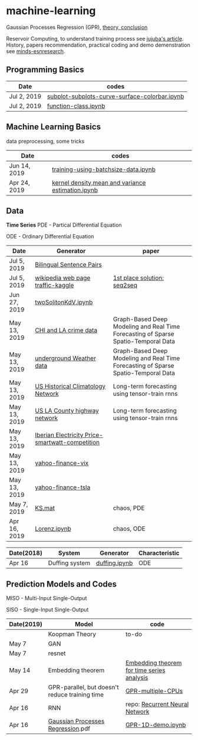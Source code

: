 # machine-learning
Gaussian Processes Regression (GPR), [theory, conclusion](https://github.com/suzyi/machine-learning/blob/master/GPR.pdf)

Reservoir Computing, to understand training process see [jujuba's article](http://jujuba.me/articles/reservoir_computing.html). History, papers recommendation, practical coding and demo demenstration see [minds-esnresearch](http://minds.jacobs-university.de/research/esnresearch/).
## Programming Basics

| Date | codes |
|---| ----- |
| Jul 2, 2019 | [subplot-subplots-curve-surface-colorbar.ipynb](https://github.com/suzyi/machine-learning/blob/master/notebooks/subplot-subplots-curve-surface-colorbar.ipynb) |
| Jul 2, 2019 | [function-class.ipynb](https://github.com/suzyi/machine-learning/blob/master/notebooks/function-class.ipynb) |

## Machine Learning Basics
data preprocessing, some tricks

| Date | codes |
|---| ----- |
| Jun 14, 2019 | [training-using-batchsize-data.ipynb](https://github.com/suzyi/machine-learning/blob/master/notebooks/training-using-batchsize-data.ipynb) |
| Apr 24, 2019 | [kernel density,mean and variance estimation.ipynb](https://github.com/suzyi/machine-learning/blob/master/notebooks/pdf-and-expectation-and-variance-estimation.ipynb) |
## Data

**Time Series**
PDE - Partical Differential Equation

ODE - Ordinary Differential Equation

| Date | Generator | paper |
|---| ----- | ---------- |
| Jul 5, 2019  | [Bilingual Sentence Pairs](http://www.manythings.org/anki/) | |
| Jul 5, 2019  | [wikipedia web page traffic-kaggle](https://www.kaggle.com/c/web-traffic-time-series-forecasting/data) | [1st place solution: seq2seq](https://github.com/Arturus/kaggle-web-traffic) |
| Jun 27, 2019 | [twoSolitonKdV.ipynb](https://github.com/suzyi/machine-learning/blob/master/notebooks/KdV-2-soliton-solution.ipynb) |  |
| May 13, 2019 | [CHI and LA crime data](https://data.cityofchicago.org/) | Graph-Based Deep Modeling and Real Time Forecasting of Sparse Spatio-Temporal Data |
| May 13, 2019 | [underground Weather data](https://www.wunderground.com/) | Graph-Based Deep Modeling and Real Time Forecasting of Sparse Spatio-Temporal Data　|
| May 13, 2019 | [US Historical Climatology Network](https://cdiac.ess-dive.lbl.gov/ftp/ushcn_daily/) | Long-term forecasting using tensor-train rnns|
| May 13, 2019 | [US LA County highway network](http://pems.dot.ca.gov/) | Long-term forecasting using tensor-train rnns |
| May 13, 2019 | [Iberian Electricity Price-smartwatt-competition](http://complatt.smartwatt.net/#/public/home) |
| May 13, 2019 | [yahoo-finance-vix](https://ca.finance.yahoo.com/quote/%5EVIX/history?p=^VIX) |
| May 13, 2019 | [yahoo-finance-tsla](https://finance.yahoo.com/quote/TSLA/history?p=TSLA) |
| May 7, 2019 | [KS.mat](https://github.com/suzyi/Gaussian-process-regression/blob/master/data/KS.mat) | chaos, PDE |
| Apr 16, 2019 | [Lorenz.ipynb](https://github.com/suzyi/python/blob/master/notebook/Lorenz.ipynb) | chaos, ODE |

| Date(2018) | System | Generator | Characteristic |
|---| ----- | -------- | ---------- |
| Apr 16 | Duffing system | [duffing.ipynb](https://github.com/suzyi/python/blob/master/notebook/duffing.ipynb) | ODE |


## Prediction Models and Codes
MISO - Multi-Input Single-Output

SISO - Single-Input Single-Output

| Date(2019) | Model | code |
|---| ----- | ---------- |
|　 | Koopman Theory | to-do |
| May 7 | GAN | |
| May 7 | resnet | |
| May 14 | Embedding theorem | [Embedding theorem for time series analysis](https://github.com/suzyi/Embedding-theorem) | to-do |
|Apr 29 | GPR-parallel, but doesn't reduce training time | [GPR-multiple-CPUs](https://github.com/suzyi/Gaussian-process-regression/tree/master/examples) |
| Apr 16 | RNN | repo: [Recurrent Neural Network](https://github.com/suzyi/recurrent-neural-network) |
| Apr 16 | [Gaussian Processes Regression](https://github.com/suzyi/machine-learning/blob/master/document/GPR.pdf).pdf  | [GPR-1D-demo.ipynb](https://github.com/suzyi/machine-learning/blob/master/notebooks/GPR-1D-demo.ipynb) |
